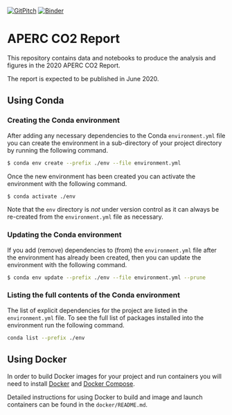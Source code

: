 [![GitPitch](https://gitpitch.com/assets/badge.svg)](https://gitpitch.com/asia-pacific-energy-research-centre/aperc-data-science-project/master?p=pitchme&grs=github)
[![Binder](https://mybinder.org/badge_logo.svg)](https://mybinder.org/v2/gh/asia-pacific-energy-research-centre/aperc-data-science-project/master?urlpath=lab)

# APERC CO2 Report

This repository contains data and notebooks to produce the analysis and figures in the 2020 APERC CO2 Report. 

The report is expected to be published in June 2020.

## Using Conda

### Creating the Conda environment

After adding any necessary dependencies to the Conda `environment.yml` file you can create the 
environment in a sub-directory of your project directory by running the following command.

```bash
$ conda env create --prefix ./env --file environment.yml
```

Once the new environment has been created you can activate the environment with the following 
command.

```bash
$ conda activate ./env
```

Note that the `env` directory is *not* under version control as it can always be re-created from 
the `environment.yml` file as necessary.

### Updating the Conda environment

If you add (remove) dependencies to (from) the `environment.yml` file after the environment has 
already been created, then you can update the environment with the following command.

```bash
$ conda env update --prefix ./env --file environment.yml --prune
```

### Listing the full contents of the Conda environment

The list of explicit dependencies for the project are listed in the `environment.yml` file. To see the full list of packages installed into the environment run the following command.

```bash
conda list --prefix ./env
```

## Using Docker

In order to build Docker images for your project and run containers you will need to install 
[Docker](https://docs.docker.com/docker-for-windows/install/) and 
[Docker Compose](https://docs.docker.com/compose/install/).

Detailed instructions for using Docker to build and image and launch containers can be found in 
the `docker/README.md`.
